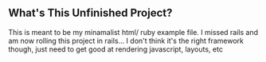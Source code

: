 ## What's This Unfinished Project?

This is meant to be my minamalist html/ ruby example file.  I missed rails and am now rolling this project in rails... I don't think it's the right framework though, just need to get good at rendering javascript, layouts, etc




